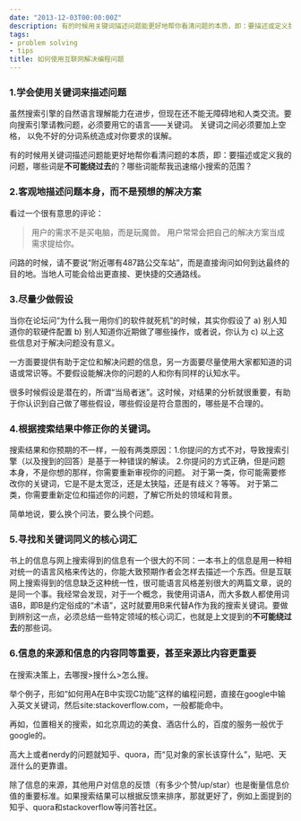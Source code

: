 ```yaml
---
date: "2013-12-03T00:00:00Z"
description: 有的时候用关键词描述问题能更好地帮你看清问题的本质，即：要描述或定义我的问题，哪些词是**不可能绕过去**的？<br/>这时候，对结果的分析就很重要，有助于你认识到自己做了哪些假设，哪些假设是符合意图的，哪些是不合理的。<br/>2.你提问的方式正确，但是问题本身，不是你想的那样，你需要重新审视你的问题。<br/>再如，位置相关的搜索，如北京周边的美食、酒店什么的，百度的服务一般优于google的。
tags:
- problem solving
- tips
title: 如何使用互联网解决编程问题
---
```


### 1.学会使用关键词来描述问题

虽然搜索引擎的自然语言理解能力在进步，但现在还不能无障碍地和人类交流。要向搜索引擎请教问题，必须要用它的语言——关键词。 关键词之间必须要加上空格， 以免不好的分词系统造成对你要求的误解。

有的时候用关键词描述问题能更好地帮你看清问题的本质，即：要描述或定义我的问题，哪些词是**不可能绕过去**的？哪些词能帮我迅速缩小搜索的范围？

### 2.客观地描述问题本身，而不是预想的解决方案
看过一个很有意思的评论：

> 用户的需求不是买电脑，而是玩魔兽。
> 用户常常会把自己的解决方案当成需求提给你。

问路的时候，请不要说“附近哪有487路公交车站”，而是直接询问如何到达最终的目的地。当地人可能会给出更直接、更快捷的交通路线。

### 3.尽量少做假设

当你在论坛问“为什么我一用你们的软件就死机”的时候，其实你假设了 a) 别人知道你的软硬件配置 b) 别人知道你近期做了哪些操作，或者说，你认为 c) 以上这些信息对于解决问题没有意义。

一方面要提供有助于定位和解决问题的信息，另一方面要尽量使用大家都知道的词语或常识等。不要假设能解决你的问题的人和你有同样的认知水平。

很多时候假设是潜在的，所谓“当局者迷”。这时候，对结果的分析就很重要，有助于你认识到自己做了哪些假设，哪些假设是符合意图的，哪些是不合理的。

### 4.根据搜索结果中修正你的关键词。

搜索结果和你预期的不一样，一般有两类原因：1.你提问的方式不对，导致搜索引擎（以及搜到的回答）是基于一种错误的解读。 2.你提问的方式正确，但是问题本身，不是你想的那样，你需要重新审视你的问题。 对于第一类，你可能需要修改你的关键词，它是不是太宽泛，还是太狭隘，还是有歧义？等等。
对于第二类，你需要重新定位和描述你的问题，了解它所处的领域和背景。

简单地说，要么换个问法，要么换个问题。

### 5.寻找和关键词同义的核心词汇

书上的信息与网上搜索得到的信息有一个很大的不同：一本书上的信息是用一种相对统一的语言风格来传达的，你能大致预期作者会怎样去描述一个东西。但是互联网上搜索得到的信息缺乏这种统一性，很可能语言风格差别很大的两篇文章，说的是同一个事。我经常会发现，对于一个概念，我使用词语A，而大多数人都使用词语B，即B是约定俗成的“术语”，这时就要用B来代替A作为我的搜索关键词。要做到辨别这一点，必须总结一些特定领域的核心词汇，也就是上文提到的**不可能绕过去**的那些词。


### 6.信息的来源和信息的内容同等重要，甚至来源比内容更重要

在搜索决策上，去哪搜>搜什么>怎么搜。

举个例子，形如“如何用A在B中实现C功能”这样的编程问题，直接在google中输入英文关键词，然后site:stackoverflow.com，一般都能命中。 

再如，位置相关的搜索，如北京周边的美食、酒店什么的，百度的服务一般优于google的。

高大上或者nerdy的问题就知乎、quora，而“见对象的家长该穿什么”，贴吧、天涯什么的更靠谱。

除了信息的来源，其他用户对信息的反馈（有多少个赞/up/star）也是衡量信息价值的重要标准。如果搜索结果可以根据反馈来排序，那就更好了，例如上面提到的知乎、quora和stackoverflow等问答社区。